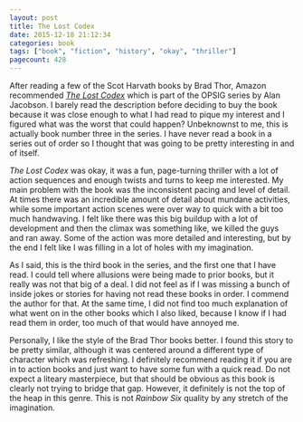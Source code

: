 ```yaml
---
layout: post
title: The Lost Codex
date: 2015-12-18 21:12:34
categories: book
tags: ["book", "fiction", "history", "okay", "thriller"]
pagecount: 428
---
```


After reading a few of the Scot Harvath books by Brad Thor,
Amazon recommended [*The Lost Codex*][codex-amazon] which is
part of the OPSIG series by Alan Jacobson. I barely read the
description before deciding to buy the book because it was
close enough to what I had read to pique my interest and I figured
what was the worst that could happen? Unbeknownst to me, this is actually
book number three in the series. I have never read a book in a series
out of order so I thought that was going to be pretty interesting
in and of itself.

*The Lost Codex* was okay, it was a fun, page-turning thriller
with a lot of action sequences and enough twists and turns to
keep me interested. My main problem with the book was the
inconsistent pacing and level of detail. At times there was an incredible
amount of detail about mundane activities, while some important
action scenes were over way to quick with a bit too much handwaving.
I felt like there was this big buildup with a lot of development
and then the climax was something like, we killed the guys and
ran away. Some of the action was more detailed and interesting,
but by the end I felt like I was filling in a lot of holes with
my imagination.

As I said, this is the third book in the series, and the first
one that I have read. I could tell where allusions were being
made to prior books, but it really was not that big of a deal.
I did not feel as if I was missing a bunch of inside jokes or
stories for having not read these books in order. I commend
the author for that. At the same time, I did not find too much
explanation of what went on in the other books which I also
liked, because I know if I had read them in order, too much
of that would have annoyed me.

Personally, I like the style of the Brad Thor books better.
I found this story to be pretty similar, although it was
centered around a different type of character which was
refreshing. I definitely recommend reading it if you
are in to action books and just want to have some fun
with a quick read. Do not expect a liteary masterpiece,
but that should be obvious as this book is clearly not
trying to bridge that gap. However, it definitely is not
the top of the heap in this genre. This is not *Rainbow Six*
quality by any stretch of the imagination.

[codex-amazon]:   http://amzn.com/B00X6OLBKK

